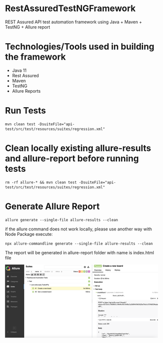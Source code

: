 # RestAssuredTestNGFramework
REST Assured API test automation framework using Java + Maven + TestNG + Allure report

Technologies/Tools used in building the framework
=================================================
- Java 11
- Rest Assured
- Maven
- TestNG
- Allure Reports

# Run Tests
```
mvn clean test -DsuiteFile="api-test/src/test/resources/suites/regression.xml"
```

# Clean locally existing allure-results and allure-report before running tests
```
rm -rf allure-* && mvn clean test -DsuiteFile="api-test/src/test/resources/suites/regression.xml"
```

# Generate Allure Report
```
allure generate --single-file allure-results --clean
```
if the allure command does not work locally, please use another way with Node Package execute:
```
npx allure-commandline generate --single-file allure-results --clean
```

The report will be generated in allure-report folder with name is index.html file

![Screenshot](allure-report.png)
